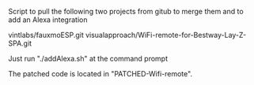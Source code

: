 Script to pull the following two projects from gitub to merge them and to add an Alexa integration

vintlabs/fauxmoESP.git
visualapproach/WiFi-remote-for-Bestway-Lay-Z-SPA.git

Just run "./addAlexa.sh" at the command prompt

The patched code is located in "PATCHED-Wifi-remote".

